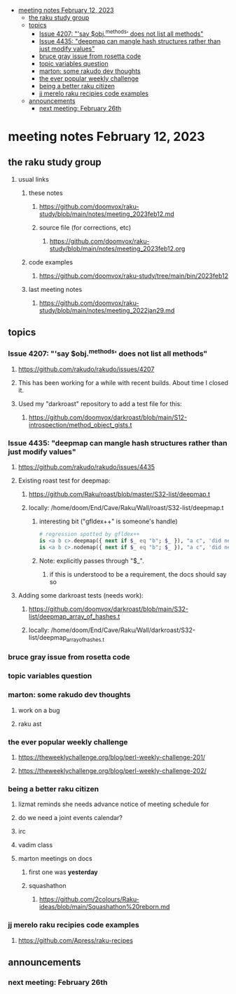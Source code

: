 - [meeting notes February 12, 2023](#org1de223e)
  - [the raku study group](#org7c5e979)
  - [topics](#org0daf784)
    - [Issue 4207: "'say $obj.<sup>methods</sup>' does not list all methods"](#org20fc2de)
    - [Issue 4435: "deepmap can mangle hash structures rather than just modify values"](#orgb4cbd27)
    - [bruce gray issue from rosetta code](#org27187d0)
    - [topic variables question](#org05ffc20)
    - [marton: some rakudo dev thoughts](#org19d4cf3)
    - [the ever popular weekly challenge](#org45374a9)
    - [being a better raku citizen](#org2eeda2b)
    - [jj merelo raku recipies code examples](#orgf4e73c1)
  - [announcements](#orgfcb7d6d)
    - [next meeting: February 26th](#orgda14eb4)


<a id="org1de223e"></a>

# meeting notes February 12, 2023


<a id="org7c5e979"></a>

## the raku study group

1.  usual links

    1.  these notes
    
        1.  <https://github.com/doomvox/raku-study/blob/main/notes/meeting_2023feb12.md>
        
        2.  source file (for corrections, etc)
        
            1.  <https://github.com/doomvox/raku-study/blob/main/notes/meeting_2023feb12.org>
    
    2.  code examples
    
        1.  <https://github.com/doomvox/raku-study/tree/main/bin/2023feb12>
    
    3.  last meeting notes
    
        1.  <https://github.com/doomvox/raku-study/blob/main/notes/meeting_2022jan29.md>


<a id="org0daf784"></a>

## topics


<a id="org20fc2de"></a>

### Issue 4207: "'say $obj.<sup>methods</sup>' does not list all methods"

1.  <https://github.com/rakudo/rakudo/issues/4207>

2.  This has been working for a while with recent builds.  About time I closed it.

3.  Used my "darkroast" repository to add a test file for this:

    1.  <https://github.com/doomvox/darkroast/blob/main/S12-introspection/method_object_gists.t>


<a id="orgb4cbd27"></a>

### Issue 4435: "deepmap can mangle hash structures rather than just modify values"

1.  <https://github.com/rakudo/rakudo/issues/4435>

2.  Existing roast test for deepmap:

    1.  <https://github.com/Raku/roast/blob/master/S32-list/deepmap.t>
    
    2.  locally: /home/doom/End/Cave/Raku/Wall/roast/S32-list/deepmap.t
    
        1.  interesting bit ("gfldex++" is someone's handle)
        
            ```raku
            # regression spotted by gfldex++
            is <a b c>.deepmap({ next if $_ eq "b"; $_ }), "a c", 'did next work';
            is <a b c>.nodemap({ next if $_ eq "b"; $_ }), "a c", 'did next work';
            ```
        
        2.  Note: explicitly passes through "$\_".
        
            1.  if this is understood to be a requirement, the docs should say so

3.  Adding some darkroast tests (needs work):

    1.  <https://github.com/doomvox/darkroast/blob/main/S32-list/deepmap_array_of_hashes.t>
    
    2.  locally: /home/doom/End/Cave/Raku/Wall/darkroast/S32-list/deepmap<sub>array</sub><sub>of</sub><sub>hashes.t</sub>


<a id="org27187d0"></a>

### bruce gray issue from rosetta code


<a id="org05ffc20"></a>

### topic variables question


<a id="org19d4cf3"></a>

### marton: some rakudo dev thoughts

1.  work on a bug

2.  raku ast


<a id="org45374a9"></a>

### the ever popular weekly challenge

1.  <https://theweeklychallenge.org/blog/perl-weekly-challenge-201/>

2.  <https://theweeklychallenge.org/blog/perl-weekly-challenge-202/>


<a id="org2eeda2b"></a>

### being a better raku citizen

1.  lizmat reminds she needs advance notice of meeting schedule for

2.  do we need a joint events calendar?

3.  irc

4.  vadim class

5.  marton meetings on docs

    1.  first one was **yesterday**
    
    2.  squashathon
    
        1.  <https://github.com/2colours/Raku-ideas/blob/main/Squashathon%20reborn.md>


<a id="orgf4e73c1"></a>

### jj merelo raku recipies code examples

1.  <https://github.com/Apress/raku-recipes>


<a id="orgfcb7d6d"></a>

## announcements


<a id="orgda14eb4"></a>

### next meeting: February 26th
